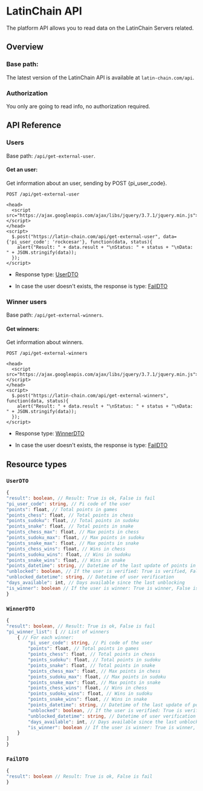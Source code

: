 # LatinChain API

The platform API allows you to read data on the LatinChain Servers related.

## Overview

### Base path:

The latest version of the LatinChain API is available at `latin-chain.com/api`.

### Authorization

You only are going to read info, no authorization required.

## API Reference

### Users

Base path: `/api/get-external-user`.

#### Get an user:

Get information about an user, sending by POST {pi_user_code}.

```
POST /api/get-external-user

<head>
  <script src="https://ajax.googleapis.com/ajax/libs/jquery/3.7.1/jquery.min.js"></script>
</head>
<script>
  $.post("https://latin-chain.com/api/get-external-user", data={'pi_user_code': 'rockcesar'}, function(data, status){
    alert("Result: " + data.result + "\nStatus: " + status + "\nData: " + JSON.stringify(data));
  });
</script>
```

* Response type: [UserDTO](#UserDTO)

* In case the user doesn't exists, the response is type: [FailDTO](#FailDTO)

### Winner users

Base path: `/api/get-external-winners`.

#### Get winners:

Get information about winners.

```
POST /api/get-external-winners

<head>
  <script src="https://ajax.googleapis.com/ajax/libs/jquery/3.7.1/jquery.min.js"></script>
</head>
<script>
  $.post("https://latin-chain.com/api/get-external-winners", function(data, status){
    alert("Result: " + data.result + "\nStatus: " + status + "\nData: " + JSON.stringify(data));
  });
</script>
```

* Response type: [WinnerDTO](#WinnerDTO)

* In case the user doesn't exists, the response is type: [FailDTO](#FailDTO)

## Resource types

### `UserDTO`

```typescript
{
"result": boolean, // Result: True is ok, False is fail
"pi_user_code": string, // Pi code of the user
"points": float, // Total points in games
"points_chess": float, // Total points in chess
"points_sudoku": float, // Total points in sudoku
"points_snake": float, // Total points in snake
"points_chess_max": float, // Max points in chess
"points_sudoku_max": float, // Max points in sudoku
"points_snake_max": float, // Max points in snake
"points_chess_wins": float, // Wins in chess
"points_sudoku_wins": float, // Wins in sudoku
"points_snake_wins": float, // Wins in snake
"points_datetime": string, // Datetime of the last update of points in any game
"unblocked": boolean, // If the user is verified: True is verified, False is not verified
"unblocked_datetime": string, // Datetime of user verification
"days_available": int, // Days available since the last unblocking
"is_winner": boolean // If the user is winner: True is winner, False is not winner
}
```

### `WinnerDTO`

```typescript
{
"result": boolean, // Result: True is ok, False is fail
"pi_winner_list": [ // List of winners
    { // For each winner:
        "pi_user_code": string, // Pi code of the user
        "points": float, // Total points in games
        "points_chess": float, // Total points in chess
        "points_sudoku": float, // Total points in sudoku
        "points_snake": float, // Total points in snake
        "points_chess_max": float, // Max points in chess
        "points_sudoku_max": float, // Max points in sudoku
        "points_snake_max": float, // Max points in snake
        "points_chess_wins": float, // Wins in chess
        "points_sudoku_wins": float, // Wins in sudoku
        "points_snake_wins": float, // Wins in snake
        "points_datetime": string, // Datetime of the last update of points in any game
        "unblocked": boolean, // If the user is verified: True is verified, False is not verified
        "unblocked_datetime": string, // Datetime of user verification
        "days_available": int, // Days available since the last unblocking
        "is_winner": boolean // If the user is winner: True is winner, False is not winner
    }
]
}
```

### `FailDTO`

```typescript
{
"result": boolean // Result: True is ok, False is fail
}
```
